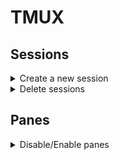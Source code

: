 # TMUX

## Sessions

<details><summary>Create a new session</summary>
<p>
  
```bash
tmux
```
  
```bash
tmux new
```

```bash
tmux new -s my-session
```
</p>
</details>

<details><summary>Delete sessions </summary>
<p>
  
```bash
tmux kill-ses -t my-session
```
```bash
tmux kill-session -t my-session
```

```bash
tmux kill-session -a
```  

```bash
tmux kill-session -a -t my-session
```
</p>
</details>


## Panes

<details><summary>Disable/Enable panes</summary>
<p>
  
  PS: These commands must be executed within a tmux session

  
  
```bash
:select-pane -d
```
    
```bash
:select-pane -e
```

</p>
</details>
